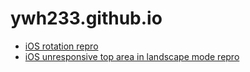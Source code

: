 # ywh233.github.io

* [iOS rotation repro](ios_rotation_repro.html)
* [iOS unresponsive top area in landscape mode repro](ios_landscape_top_touch_repro.html)
